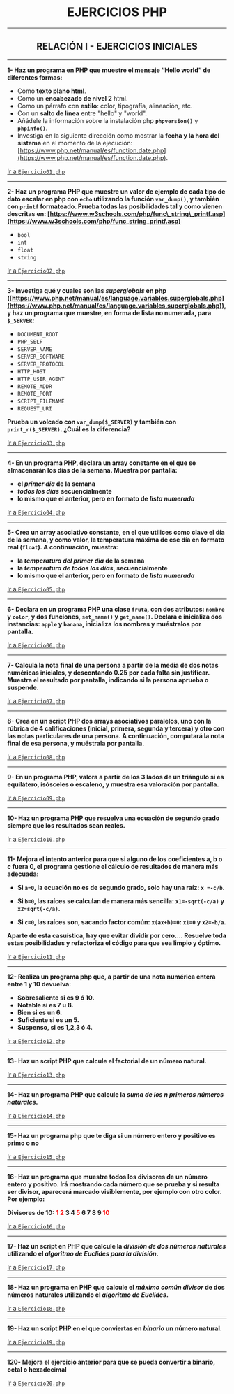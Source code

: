 <center>

# EJERCICIOS PHP
</center>

-----

<center> 

## RELACIÓN I - EJERCICIOS INICIALES
</center>

-----

**1- Haz un programa en PHP que muestre el mensaje “Hello world” de diferentes formas:**

  - Como **texto plano html**.
  - Como un **encabezado de nivel 2** html.
  - Como un párrafo con **estilo**: color, tipografía, alineación, etc.
  - Con un **salto de línea** entre "hello" y "world".
  - Añádele la información sobre la instalación php **`phpversion()`** y **`phpinfo()`**.
  - Investiga en la siguiente dirección como mostrar la **fecha y la hora del sistema** en el momento de la ejecución:
    [https://www.php.net/manual/es/function.date.php](https://www.php.net/manual/es/function.date.php).

[Ir a `Ejercicio01.php`](https://github.com/jpossua/relacion1/blob/main/Ejercicio01.php)

-----

**2- Haz un programa PHP que muestre un valor de ejemplo de cada tipo de dato escalar en php con `echo` utilizando la función **`var_dump()`**, y también con **`printf`** formateado. Prueba todas las posibilidades tal y como vienen descritas en: [https://www.w3schools.com/php/func\_string\_printf.asp](https://www.w3schools.com/php/func_string_printf.asp)**

  - `bool`
  - `int`
  - `float`
  - `string`

[Ir a `Ejercicio02.php`](https://github.com/jpossua/relacion1/blob/main/Ejercicio02.php)

-----

**3- Investiga qué y cuales son las ***superglobals*** en php ([https://www.php.net/manual/es/language.variables.superglobals.php](https://www.php.net/manual/es/language.variables.superglobals.php)), y haz un programa que muestre, en forma de **lista no numerada**, para `$_SERVER`:**

  - `DOCUMENT_ROOT`
  - `PHP_SELF`
  - `SERVER_NAME`
  - `SERVER_SOFTWARE`
  - `SERVER_PROTOCOL`
  - `HTTP_HOST`
  - `HTTP_USER_AGENT`
  - `REMOTE_ADDR`
  - `REMOTE_PORT`
  - `SCRIPT_FILENAME`
  - `REQUEST_URI`

**Prueba un volcado con **`var_dump($_SERVER)`** y también con **`print_r($_SERVER)`**. ¿Cuál es la diferencia?**

[Ir a `Ejercicio03.php`](https://github.com/jpossua/relacion1/blob/main/Ejercicio03.php)

-----

**4- En un programa PHP, declara un **array constante** en el que se almacenarán los días de la semana. Muestra por pantalla:**

  - **el ***primer dia*** de la semana**
  - ***todos los días*** **secuencialmente**
  - **lo mismo que el anterior, pero en formato de** ***lista numerada***

[Ir a `Ejercicio04.php`](https://github.com/jpossua/relacion1/blob/main/Ejercicio04.php)

-----

 **5- Crea un **array asociativo constante**, en el que utilices como clave el día de la semana, y como valor, la temperatura máxima de ese día en formato **real** (`float`). A continuación, muestra:**

  - **la ***temperatura del primer dia*** de la semana**
  - **la ***temperatura de todos los días***, secuencialmente**
  - **lo mismo que el anterior, pero en formato de** ***lista numerada***

[Ir a `Ejercicio05.php`](https://github.com/jpossua/relacion1/blob/main/Ejercicio05.php)

-----

 **6- Declara en un programa PHP una **clase `fruta`**, con dos atributos: `nombre` y `color`, y dos funciones, `set_name()` y `get_name()`. Declara e inicializa dos instancias: `apple` y `banana`, inicializa los nombres y muéstralos por pantalla.**

[Ir a `Ejercicio06.php`](https://github.com/jpossua/relacion1/blob/main/Ejercicio06.php)

-----

**7- Calcula la **nota final** de una persona a partir de la **media de dos notas** numéricas iniciales, y **descontando 0.25 por cada falta sin justificar**. Muestra el resultado por pantalla, indicando si la persona **aprueba o suspende**.**


[Ir a `Ejercicio07.php`](https://github.com/jpossua/relacion1/blob/main/Ejercicio07.php)

-----

**8- Crea en un script PHP dos **arrays asociativos paralelos**, uno con la **rúbrica de 4 calificaciones** (inicial, primera, segunda y tercera) y otro con las **notas particulares de una persona**. A continuación, computará la **nota final** de esa persona, y muéstrala por pantalla.**


[Ir a `Ejercicio08.php`](https://github.com/jpossua/relacion1/blob/main/Ejercicio08.php)

-----

 **9- En un programa PHP, valora a partir de los **3 lados de un triángulo** si es **equilátero, isósceles o escaleno**, y muestra esa valoración por pantalla.**

[Ir a `Ejercicio09.php`](https://github.com/jpossua/relacion1/blob/main/Ejercicio09.php)

-----


**10- Haz un programa PHP que resuelva una **ecuación de segundo grado** siempre que los resultados sean **reales**.**

[Ir a `Ejercicio10.php`](https://github.com/jpossua/relacion1/blob/main/Ejercicio10.php)

-----

**11- Mejora el intento anterior para que si alguno de los coeficientes a, b o c fuera 0, el programa gestione el cálculo de resultados de manera más adecuada:**

- **Si `a=0`, la ecuación no es de segundo grado, solo hay una raíz: `x =-c/b`.**

- **Si `b=0`, las raíces se calculan de manera más sencilla: `x1=-sqrt(-c/a)` y `x2=sqrt(-c/a)`.**

- **Si `c=0`, las raíces son, sacando factor común: `x(ax+b)=0`: `x1=0` y `x2=-b/a`.**

**Aparte de esta casuística, hay que evitar dividir por cero…. Resuelve toda estas posibilidades y refactoriza el código para que sea limpio y óptimo.**

[Ir a `Ejercicio11.php`](https://github.com/jpossua/relacion1/blob/main/Ejercicio11.php)

-----

**12- Realiza un programa php que, a partir de una nota numérica entera entre 1 y 10 devuelva:**

- **Sobresaliente si es 9 ó 10.**
- **Notable si es 7 u 8.**
- **Bien si es un 6.**
- **Suficiente si es un 5.**
- **Suspenso, si es 1,2,3 ó 4.**

[Ir a `Ejercicio12.php`](https://github.com/jpossua/relacion1/blob/main/Ejercicio12.php)

-----

**13- Haz un script PHP que calcule el **factorial** de un número natural.**

[Ir a `Ejercicio13.php`](https://github.com/jpossua/relacion1/blob/main/Ejercicio13.php)

-----

**14- Haz un programa PHP que calcule la ***suma de los n primeros números naturales***.**

[Ir a `Ejercicio14.php`](https://github.com/jpossua/relacion1/blob/main/Ejercicio14.php)

-----

**15- Haz un programa php que te diga si un número entero y positivo es primo o no**

[Ir a `Ejercicio15.php`](https://github.com/jpossua/relacion1/blob/main/Ejercicio15.php)

-----

**16- Haz un programa que muestre todos los divisores de un número entero y positivo. Irá mostrando cada número que se prueba y si resulta ser divisor, aparecerá marcado visiblemente, por ejemplo con otro color. Por ejemplo:**

**Divisores de 10:**
**<span style="color: red;">1</span> <span style="color: red;">2</span> 3 4 <span style="color: red;">5</span> 6 7 8 9 <span style="color: red;">10</span>**


[Ir a `Ejercicio16.php`](https://github.com/jpossua/relacion1/blob/main/Ejercicio16.php)

-----

**17- Haz un script en PHP que calcule la ***división de dos números naturales*** utilizando el ***algoritmo de Euclides para la división***.**

[Ir a `Ejercicio17.php`](https://github.com/jpossua/relacion1/blob/main/Ejercicio17.php)

-----

 **18- Haz un programa en PHP que calcule el ***máximo común divisor*** de dos números naturales utilizando el ***algoritmo de Euclides***.**


[Ir a `Ejercicio18.php`](https://github.com/jpossua/relacion1/blob/main/Ejercicio18.php)

-----

**19- Haz un script PHP en el que conviertas en ***binario*** un número natural.**

[Ir a `Ejercicio19.php`](https://github.com/jpossua/relacion1/blob/main/Ejercicio19.php)

-----

**120- Mejora el ejercicio anterior para que se pueda convertir a binario, octal o hexadecimal**

[Ir a `Ejercicio20.php`](https://github.com/jpossua/relacion1/blob/main/Ejercicio20.php)
